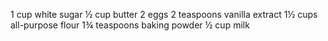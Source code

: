 1  cup white sugar
½  cup butter
2  eggs
2  teaspoons vanilla extract
1½ cups all-purpose flour
1¾ teaspoons baking powder
½  cup milk
